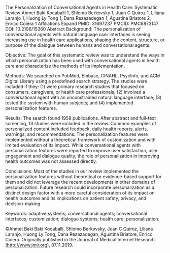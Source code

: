 The Personalization of Conversational Agents in Health Care: Systematic Review
Ahmet Baki Kocaballi 1, Shlomo Berkovsky 1, Juan C Quiroz 1, Liliana Laranjo 1, Huong Ly Tong 1, Dana Rezazadegan 1, Agustina Briatore 2, Enrico Coiera 1
Affiliations Expand
PMID: 31697237 PMCID: PMC6873147 DOI: 10.2196/15360
Abstract
Background: The personalization of conversational agents with natural language user interfaces is seeing increasing use in health care applications, shaping the content, structure, or purpose of the dialogue between humans and conversational agents.

Objective: The goal of this systematic review was to understand the ways in which personalization has been used with conversational agents in health care and characterize the methods of its implementation.

Methods: We searched on PubMed, Embase, CINAHL, PsycInfo, and ACM Digital Library using a predefined search strategy. The studies were included if they: (1) were primary research studies that focused on consumers, caregivers, or health care professionals; (2) involved a conversational agent with an unconstrained natural language interface; (3) tested the system with human subjects; and (4) implemented personalization features.

Results: The search found 1958 publications. After abstract and full-text screening, 13 studies were included in the review. Common examples of personalized content included feedback, daily health reports, alerts, warnings, and recommendations. The personalization features were implemented without a theoretical framework of customization and with limited evaluation of its impact. While conversational agents with personalization features were reported to improve user satisfaction, user engagement and dialogue quality, the role of personalization in improving health outcomes was not assessed directly.

Conclusions: Most of the studies in our review implemented the personalization features without theoretical or evidence-based support for them and did not leverage the recent developments in other domains of personalization. Future research could incorporate personalization as a distinct design factor with a more careful consideration of its impact on health outcomes and its implications on patient safety, privacy, and decision-making.

Keywords: adaptive systems; conversational agents; conversational interfaces; customization; dialogue systems; health care; personalization.

©Ahmet Baki Baki Kocaballi, Shlomo Berkovsky, Juan C Quiroz, Liliana Laranjo, Huong Ly Tong, Dana Rezazadegan, Agustina Briatore, Enrico Coiera. Originally published in the Journal of Medical Internet Research (http://www.jmir.org), 07.11.2019.

